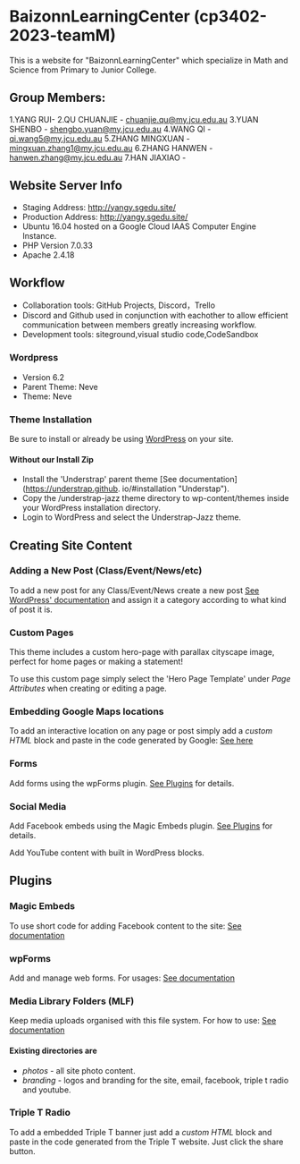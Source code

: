 # BaizonnLearningCenter (cp3402-2023-teamM)
This is a website for "BaizonnLearningCenter" which specialize in Math and Science from Primary to Junior College.


## Group Members:
1.YANG RUI-
2.QU CHUANJIE - chuanjie.qu@my.jcu.edu.au
3.YUAN SHENBO - shengbo.yuan@my.jcu.edu.au
4.WANG QI - qi.wang5@my.jcu.edu.au
5.ZHANG MINGXUAN - mingxuan.zhang1@my.jcu.edu.au
6.ZHANG HANWEN - hanwen.zhang@my.jcu.edu.au
7.HAN JIAXIAO - 

## Website Server Info
- Staging Address: http://yangy.sgedu.site/
- Production Address: http://yangy.sgedu.site/
- Ubuntu 16.04 hosted on a Google Cloud IAAS Computer Engine Instance.
- PHP Version 7.0.33
- Apache 2.4.18

## Workflow
- Collaboration tools:  GitHub Projects, Discord，Trello
- Discord and Github used in conjunction with eachother to allow efficient communication between members greatly increasing workflow.
- Development tools: siteground,visual studio code,CodeSandbox


### Wordpress
- Version 6.2
- Parent Theme: Neve
- Theme: Neve

### Theme Installation
Be sure to install or already be using [WordPress](https://wordpress.org/download/ "Download WordPress") on your site.
#### Without our Install Zip
- Install the 'Understrap' parent theme [See documentation](https://understrap.github.        io/#installation "Understap").
- Copy the /understrap-jazz theme directory to wp-content/themes inside your WordPress installation directory.
- Login to WordPress and select the Understrap-Jazz theme.

## Creating Site Content
### Adding a New Post (Class/Event/News/etc)
To add a new post for any Class/Event/News create a new post [See WordPress' documentation](https://wordpress.org/support/article/writing-posts/) and assign it a category according to what kind of post it is.
### Custom Pages
This theme includes a custom hero-page with parallax cityscape image, perfect for home pages or making a statement!

To use this custom page simply select the 'Hero Page Template' under *Page Attributes* when creating or editing a page.
### Embedding Google Maps locations
To add an interactive location on any page or post simply add a *custom HTML* block and paste in the code generated by Google: [See here](https://support.google.com/maps/answer/144361?co=GENIE.Platform%3DDesktop&hl=en "Google Maps Embeds")
### Forms
Add forms using the wpForms plugin.         [See Plugins](#wpForms) for details.
### Social Media
Add Facebook embeds using the Magic Embeds plugin.         [See Plugins](#magic-embeds) for details.

Add YouTube content with built in WordPress blocks.

## Plugins
### Magic Embeds
To use short code for adding Facebook content to the site: [See documentation](https://wpembedfb.com/documentation/wp-embed-facebook-shortcode-attributes-and-examples/ "Facebook Shortcode")
### wpForms
Add and manage web forms.         For usages: [See documentation](https://wpforms.com/docs/creating-first-form/?utm_source=WordPress&utm_medium=link&utm_campaign=liteplugin "wpForms How to")
### Media Library Folders (MLF)
Keep media uploads organised with this file system.         For how to use: [See documentation](https://maxgalleria.com/media-library-plus/?utm_source=repo&utm_medium=video&utm_content=video&utm_campaign=video "MLF How-to")

#### Existing directories are

- *photos* - all site photo content.
- *branding* - logos and branding for the site, email, facebook, triple t radio and youtube.
### Triple T Radio
To add a embedded Triple T banner just add a *custom HTML* block and paste in the code generated from the Triple T website.
Just click the share button.

